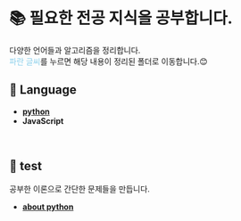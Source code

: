 # 📚 필요한 전공 지식을 공부합니다.
다양한 언어들과 알고리즘을 정리합니다.  
<font color=skyblue>파란 글씨</font>를 누르면 해당 내용이 정리된 폴더로 이동합니다.😊
<br>


## 📂 Language
- [**python**](./python)
- **JavaScript**
<br>


## 📝 test
공부한 이론으로 간단한 문제들을 만듭니다.
- [**about python**](./test/python)
